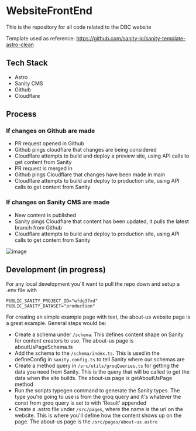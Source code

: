 # WebsiteFrontEnd

This is the repository for all code related to the DBC website

Template used as reference: https://github.com/sanity-io/sanity-template-astro-clean

## Tech Stack

- Astro
- Sanity CMS
- Github
- Cloudflare

## Process

### If changes on Github are made

- PR request opened in Github
- Github pings cloudflare that changes are being considered
- Cloudflare attempts to build and deploy a preview site, using API calls to get content from Sanity
- PR request is merged in
- Github pings Cloudflare that changes have been made in main
- Cloudflare attempts to build and deploy to production site, using API calls to get content from Sanity

### If changes on Sanity CMS are made

- New content is published
- Sanity pings Cloudflare that content has been updated, it pulls the latest branch from Github
- Cloudflare attempts to build and deploy to production site, using API calls to get content from Sanity

![image](https://github.com/user-attachments/assets/87019581-ce4d-4e84-bcc4-53ab321c7f3e)

## Development (in progress)

For any local development you'll want to pull the repo down and setup a .env file with
```
PUBLIC_SANITY_PROJECT_ID="wfdg37xd"
PUBLIC_SANITY_DATASET="production"
```

For creating an simple example page with text, the about-us website page is a great example. General steps would be:
* Create a schema under `/schema`. This defines content shape on Sanity for content creators to use. The about-us page is aboutUsPageSchema.ts
* Add the schema to the `/schema/index.ts`. This is used in the defineConfig in `sanity.config.ts` to tell Sanity where our schemas are
* Create a method query in `/src/utils/groqQueries.ts` for getting the data you need from Sanity. This is the query that will be called to get the data when the site builds. The about-us page is getAboutUsPage method
* Run the scripts typegen command to generate the Sanity types. The type you're going to use is from the groq query and it's whatever the const from groq query is set to with 'Result' appended
* Create a .astro file under `/src/pages`, where the name is the url on the website. This is where you'll define how the content shows up on the page. The about-us page is the `/src/pages/about-us.astro`